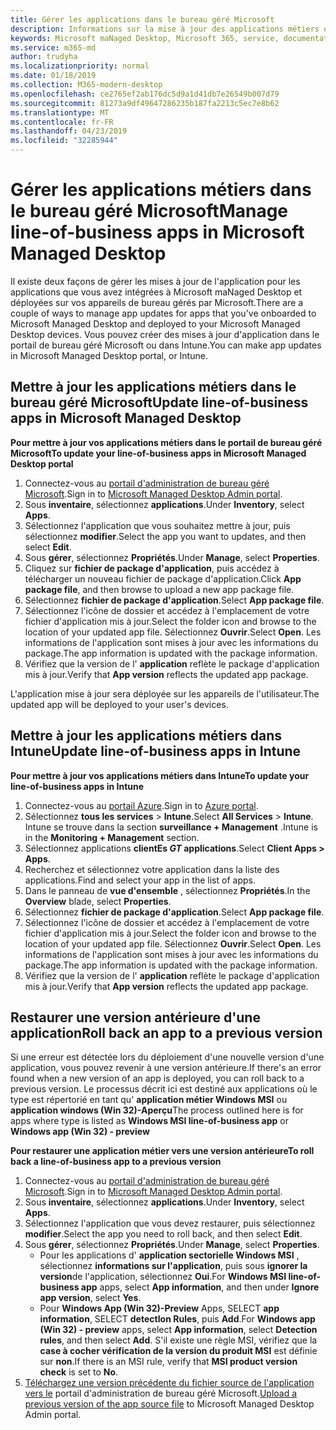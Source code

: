 ```yaml
---
title: Gérer les applications dans le bureau géré Microsoft
description: Informations sur la mise à jour des applications métiers déployées sur des appareils de bureau gérés par Microsoft
keywords: Microsoft maNaged Desktop, Microsoft 365, service, documentation
ms.service: m365-md
author: trudyha
ms.localizationpriority: normal
ms.date: 01/18/2019
ms.collection: M365-modern-desktop
ms.openlocfilehash: ce2765ef2ab176dc5d9a1d41db7e26549b007d79
ms.sourcegitcommit: 81273a9df49647286235b187fa2213c5ec7e8b62
ms.translationtype: MT
ms.contentlocale: fr-FR
ms.lasthandoff: 04/23/2019
ms.locfileid: "32285944"
---
```

# <a name="manage-line-of-business-apps-in-microsoft-managed-desktop"></a><span data-ttu-id="4196d-104">Gérer les applications métiers dans le bureau géré Microsoft</span><span class="sxs-lookup"><span data-stu-id="4196d-104">Manage line-of-business apps in Microsoft Managed Desktop</span></span>

<!--Application management -->

<span data-ttu-id="4196d-105">Il existe deux façons de gérer les mises à jour de l'application pour les applications que vous avez intégrées à Microsoft maNaged Desktop et déployées sur vos appareils de bureau gérés par Microsoft.</span><span class="sxs-lookup"><span data-stu-id="4196d-105">There are a couple of ways to manage app updates for apps that you've onboarded to Microsoft Managed Desktop and deployed to your Microsoft Managed Desktop devices.</span></span> <span data-ttu-id="4196d-106">Vous pouvez créer des mises à jour d'application dans le portail de bureau géré Microsoft ou dans Intune.</span><span class="sxs-lookup"><span data-stu-id="4196d-106">You can make app updates in Microsoft Managed Desktop portal, or Intune.</span></span> 

<span id="update-app-mmd" />

## <a name="update-line-of-business-apps-in-microsoft-managed-desktop"></a><span data-ttu-id="4196d-107">Mettre à jour les applications métiers dans le bureau géré Microsoft</span><span class="sxs-lookup"><span data-stu-id="4196d-107">Update line-of-business apps in Microsoft Managed Desktop</span></span>

<span data-ttu-id="4196d-108">**Pour mettre à jour vos applications métiers dans le portail de bureau géré Microsoft**</span><span class="sxs-lookup"><span data-stu-id="4196d-108">**To update your line-of-business apps in Microsoft Managed Desktop portal**</span></span>
1. <span data-ttu-id="4196d-109">Connectez-vous au [portail d'administration de bureau géré Microsoft](http://aka.ms/mmdportal).</span><span class="sxs-lookup"><span data-stu-id="4196d-109">Sign in to [Microsoft Managed Desktop Admin portal](http://aka.ms/mmdportal).</span></span>
2. <span data-ttu-id="4196d-110">Sous **inventaire**, sélectionnez **applications**.</span><span class="sxs-lookup"><span data-stu-id="4196d-110">Under **Inventory**, select **Apps**.</span></span>  
3. <span data-ttu-id="4196d-111">Sélectionnez l'application que vous souhaitez mettre à jour, puis sélectionnez **modifier**.</span><span class="sxs-lookup"><span data-stu-id="4196d-111">Select the app you want to updates, and then select **Edit**.</span></span>
4. <span data-ttu-id="4196d-112">Sous **gérer**, sélectionnez **Propriétés**.</span><span class="sxs-lookup"><span data-stu-id="4196d-112">Under **Manage**, select **Properties**.</span></span> 
5. <span data-ttu-id="4196d-113">Cliquez sur **fichier de package d'application**, puis accédez à télécharger un nouveau fichier de package d'application.</span><span class="sxs-lookup"><span data-stu-id="4196d-113">Click **App package file**, and then browse to upload a new app package file.</span></span>
6. <span data-ttu-id="4196d-114">Sélectionnez **fichier de package d'application**.</span><span class="sxs-lookup"><span data-stu-id="4196d-114">Select **App package file**.</span></span>
7. <span data-ttu-id="4196d-115">Sélectionnez l'icône de dossier et accédez à l'emplacement de votre fichier d'application mis à jour.</span><span class="sxs-lookup"><span data-stu-id="4196d-115">Select the folder icon and browse to the location of your updated app file.</span></span> <span data-ttu-id="4196d-116">Sélectionnez **Ouvrir**.</span><span class="sxs-lookup"><span data-stu-id="4196d-116">Select **Open**.</span></span> <span data-ttu-id="4196d-117">Les informations de l'application sont mises à jour avec les informations du package.</span><span class="sxs-lookup"><span data-stu-id="4196d-117">The app information is updated with the package information.</span></span>
8. <span data-ttu-id="4196d-118">Vérifiez que la version de l' **application** reflète le package d'application mis à jour.</span><span class="sxs-lookup"><span data-stu-id="4196d-118">Verify that **App version** reflects the updated app package.</span></span> 

<span data-ttu-id="4196d-119">L'application mise à jour sera déployée sur les appareils de l'utilisateur.</span><span class="sxs-lookup"><span data-stu-id="4196d-119">The updated app will be deployed to your user's devices.</span></span>

<span id="update-app-intune" />

## <a name="update-line-of-business-apps-in-intune"></a><span data-ttu-id="4196d-120">Mettre à jour les applications métiers dans Intune</span><span class="sxs-lookup"><span data-stu-id="4196d-120">Update line-of-business apps in Intune</span></span>

<span data-ttu-id="4196d-121">**Pour mettre à jour vos applications métiers dans Intune**</span><span class="sxs-lookup"><span data-stu-id="4196d-121">**To update your line-of-business apps in Intune**</span></span>
1. <span data-ttu-id="4196d-122">Connectez-vous au [portail Azure](https://azure.portal.com).</span><span class="sxs-lookup"><span data-stu-id="4196d-122">Sign in to [Azure portal](https://azure.portal.com).</span></span>
2. <span data-ttu-id="4196d-123">Sélectionnez **tous les services** > **Intune**.</span><span class="sxs-lookup"><span data-stu-id="4196d-123">Select **All Services** > **Intune**.</span></span> <span data-ttu-id="4196d-124">Intune se trouve dans la section **surveillance + Management** .</span><span class="sxs-lookup"><span data-stu-id="4196d-124">Intune is in the **Monitoring + Management** section.</span></span>
3. <span data-ttu-id="4196d-125">Sélectionnez applications **clientEs _GT_ applications**.</span><span class="sxs-lookup"><span data-stu-id="4196d-125">Select **Client Apps > Apps**.</span></span>
4. <span data-ttu-id="4196d-126">Recherchez et sélectionnez votre application dans la liste des applications.</span><span class="sxs-lookup"><span data-stu-id="4196d-126">Find and select your app in the list of apps.</span></span>
5. <span data-ttu-id="4196d-127">Dans le panneau de **vue d'ensemble** , sélectionnez **Propriétés**.</span><span class="sxs-lookup"><span data-stu-id="4196d-127">In the **Overview** blade, select **Properties**.</span></span>
6. <span data-ttu-id="4196d-128">Sélectionnez **fichier de package d'application**.</span><span class="sxs-lookup"><span data-stu-id="4196d-128">Select **App package file**.</span></span>
7. <span data-ttu-id="4196d-129">Sélectionnez l'icône de dossier et accédez à l'emplacement de votre fichier d'application mis à jour.</span><span class="sxs-lookup"><span data-stu-id="4196d-129">Select the folder icon and browse to the location of your updated app file.</span></span> <span data-ttu-id="4196d-130">Sélectionnez **Ouvrir**.</span><span class="sxs-lookup"><span data-stu-id="4196d-130">Select **Open**.</span></span> <span data-ttu-id="4196d-131">Les informations de l'application sont mises à jour avec les informations du package.</span><span class="sxs-lookup"><span data-stu-id="4196d-131">The app information is updated with the package information.</span></span>
8. <span data-ttu-id="4196d-132">Vérifiez que la version de l' **application** reflète le package d'application mis à jour.</span><span class="sxs-lookup"><span data-stu-id="4196d-132">Verify that **App version** reflects the updated app package.</span></span>

<span id="roll-back-app-mmd" />

## <a name="roll-back-an-app-to-a-previous-version"></a><span data-ttu-id="4196d-133">Restaurer une version antérieure d'une application</span><span class="sxs-lookup"><span data-stu-id="4196d-133">Roll back an app to a previous version</span></span>

<span data-ttu-id="4196d-134">Si une erreur est détectée lors du déploiement d'une nouvelle version d'une application, vous pouvez revenir à une version antérieure.</span><span class="sxs-lookup"><span data-stu-id="4196d-134">If there's an error found when a new version of an app is deployed, you can roll back to a previous version.</span></span> <span data-ttu-id="4196d-135">Le processus décrit ici est destiné aux applications où le type est répertorié en tant qu' **application métier Windows MSI** ou **application windows (Win 32)-Aperçu**</span><span class="sxs-lookup"><span data-stu-id="4196d-135">The process outlined here is for apps where type is listed as **Windows MSI line-of-business app** or **Windows app (Win 32) - preview**</span></span>

<span data-ttu-id="4196d-136">**Pour restaurer une application métier vers une version antérieure**</span><span class="sxs-lookup"><span data-stu-id="4196d-136">**To roll back a line-of-business app to a previous version**</span></span>

1. <span data-ttu-id="4196d-137">Connectez-vous au [portail d'administration de bureau géré Microsoft](http://aka.ms/mmdportal).</span><span class="sxs-lookup"><span data-stu-id="4196d-137">Sign in to [Microsoft Managed Desktop Admin portal](http://aka.ms/mmdportal).</span></span>
2. <span data-ttu-id="4196d-138">Sous **inventaire**, sélectionnez **applications**.</span><span class="sxs-lookup"><span data-stu-id="4196d-138">Under **Inventory**, select **Apps**.</span></span>  
3. <span data-ttu-id="4196d-139">Sélectionnez l'application que vous devez restaurer, puis sélectionnez **modifier**.</span><span class="sxs-lookup"><span data-stu-id="4196d-139">Select the app you need to roll back, and then select **Edit**.</span></span>
4. <span data-ttu-id="4196d-140">Sous **gérer**, sélectionnez **Propriétés**.</span><span class="sxs-lookup"><span data-stu-id="4196d-140">Under **Manage**, select **Properties**.</span></span> 
    - <span data-ttu-id="4196d-141">Pour les applications d' **application sectorielle Windows MSI** , sélectionnez **informations sur l'application**, puis sous **ignorer la version**de l'application, sélectionnez **Oui**.</span><span class="sxs-lookup"><span data-stu-id="4196d-141">For **Windows MSI line-of-business app** apps, select **App information**, and then under **Ignore app version**, select **Yes**.</span></span>
    - <span data-ttu-id="4196d-142">Pour **Windows App (Win 32)-Preview** Apps, SELECT **app information**, SELECT **detectIon Rules**, puis **Add**.</span><span class="sxs-lookup"><span data-stu-id="4196d-142">For **Windows app (Win 32) - preview** apps, select **App information**, select **Detection rules**, and then select **Add**.</span></span> 
    <span data-ttu-id="4196d-143">S'il existe une règle MSI, vérifiez que la **case à cocher vérification de la version du produit MSI** est définie sur **non**.</span><span class="sxs-lookup"><span data-stu-id="4196d-143">If there is an MSI rule, verify that **MSI product version check** is set to **No**.</span></span>
5. <span data-ttu-id="4196d-144">[Téléchargez une version précédente du fichier source de l'application vers le](../get-started/deploy-apps.md) portail d'administration de bureau géré Microsoft.</span><span class="sxs-lookup"><span data-stu-id="4196d-144">[Upload a previous version of the app source file](../get-started/deploy-apps.md) to Microsoft Managed Desktop Admin portal.</span></span>  

